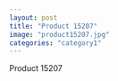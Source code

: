 ```yaml
---
layout: post
title: "Product 15207"
image: "product15207.jpg"
categories: "category1"
---
```

Product 15207
